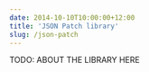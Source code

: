 ```yaml
---
date: 2014-10-10T10:00:00+12:00
title: 'JSON Patch library'
slug: /json-patch
---
```


TODO: ABOUT THE LIBRARY HERE